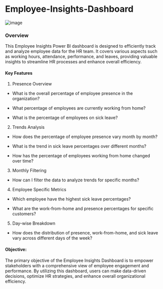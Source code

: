 # Employee-Insights-Dashboard
![image](https://github.com/ImaneMdn/Employee-Insights-Dashboard/assets/115882702/83a2b246-73b4-4c21-89f3-2d612b528153)



### Overview
This Employee Insights Power BI dashboard is designed to efficiently track and analyze employee data for the HR team. It covers various aspects such as working hours, attendance, performance, and leaves, providing valuable insights to streamline HR processes and enhance overall efficiency.

#### Key Features
1. Presence Overview
  - What is the overall percentage of employee presence in the organization?

  - What percentage of employees are currently working from home?

  - What is the percentage of employees on sick leave?

2. Trends Analysis
  - How does the percentage of employee presence vary month by month?

  - What is the trend in sick leave percentages over different months?

  - How has the percentage of employees working from home changed over time?

3. Monthly Filtering
  - How can I filter the data to analyze trends for specific months?
4. Employee Specific Metrics
  - Which employee have the highest sick leave percentages?

  - What are the work-from-home and presence percentages for specific customers?

5. Day-wise Breakdown
  - How does the distribution of presence, work-from-home, and sick leave vary across different days of the week?

#### Objective:
The primary objective of the Employee Insights Dashboard is to empower stakeholders with a comprehensive view of employee engagement and performance. By utilizing this dashboard, users can make data-driven decisions, optimize HR strategies, and enhance overall organizational efficiency.
